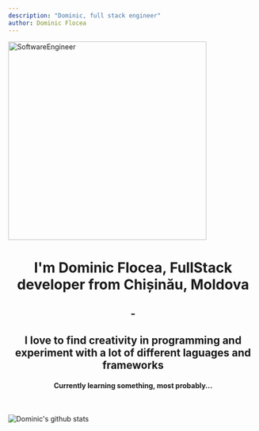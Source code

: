 ```yaml
---
description: "Dominic, full stack engineer"
author: Dominic Flocea
---
```


<img align="center" alt="SoftwareEngineer" width="400px" src="/images/me.png" />

<br />

<h1 style="text-align: center">I'm Dominic Flocea, FullStack developer from Chișinău, Moldova </h1>
<h2 style="text-align: center">-<h2>
<h2 style="text-align: center">I love to find creativity in programming and experiment with a lot of different laguages and frameworks </h2>
<h4 style="text-align: center">Currently learning something, most probably... </h2>

<br />

![Dominic's github stats](https://github-readme-stats.vercel.app/api?username=domeeno&count_private=true&show_icons=true)